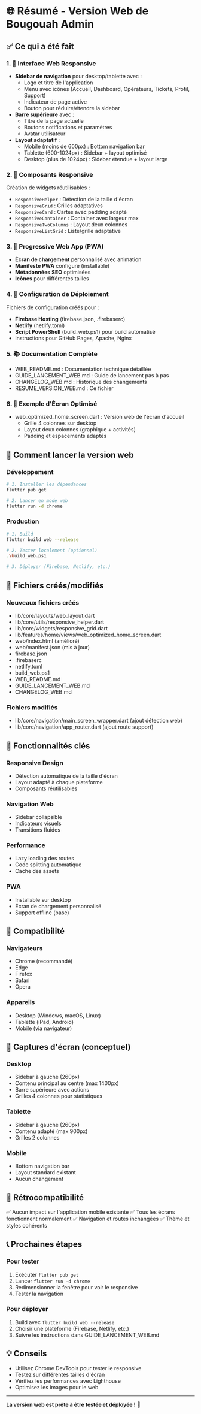 # 🌐 Résumé - Version Web de Bougouah Admin

## ✅ Ce qui a été fait

### 1. 🎨 Interface Web Responsive
- **Sidebar de navigation** pour desktop/tablette avec :
  - Logo et titre de l'application
  - Menu avec icônes (Accueil, Dashboard, Opérateurs, Tickets, Profil, Support)
  - Indicateur de page active
  - Bouton pour réduire/étendre la sidebar
- **Barre supérieure** avec :
  - Titre de la page actuelle
  - Boutons notifications et paramètres
  - Avatar utilisateur
- **Layout adaptatif** :
  - Mobile (moins de 600px) : Bottom navigation bar
  - Tablette (600-1024px) : Sidebar + layout optimisé
  - Desktop (plus de 1024px) : Sidebar étendue + layout large

### 2. 🧩 Composants Responsive
Création de widgets réutilisables :
- `ResponsiveHelper` : Détection de la taille d'écran
- `ResponsiveGrid` : Grilles adaptatives
- `ResponsiveCard` : Cartes avec padding adapté
- `ResponsiveContainer` : Container avec largeur max
- `ResponsiveTwoColumns` : Layout deux colonnes
- `ResponsiveListGrid` : Liste/grille adaptative

### 3. 📱 Progressive Web App (PWA)
- **Écran de chargement** personnalisé avec animation
- **Manifeste PWA** configuré (installable)
- **Métadonnées SEO** optimisées
- **Icônes** pour différentes tailles

### 4. 🚀 Configuration de Déploiement
Fichiers de configuration créés pour :
- **Firebase Hosting** (firebase.json, .firebaserc)
- **Netlify** (netlify.toml)
- **Script PowerShell** (build_web.ps1) pour build automatisé
- Instructions pour GitHub Pages, Apache, Nginx

### 5. 📚 Documentation Complète
- WEB_README.md : Documentation technique détaillée
- GUIDE_LANCEMENT_WEB.md : Guide de lancement pas à pas
- CHANGELOG_WEB.md : Historique des changements
- RESUME_VERSION_WEB.md : Ce fichier

### 6. 🎯 Exemple d'Écran Optimisé
- web_optimized_home_screen.dart : Version web de l'écran d'accueil
  - Grille 4 colonnes sur desktop
  - Layout deux colonnes (graphique + activités)
  - Padding et espacements adaptés

## 🚀 Comment lancer la version web

### Développement
```bash
# 1. Installer les dépendances
flutter pub get

# 2. Lancer en mode web
flutter run -d chrome
```

### Production
```bash
# 1. Build
flutter build web --release

# 2. Tester localement (optionnel)
.\build_web.ps1

# 3. Déployer (Firebase, Netlify, etc.)
```

## 📂 Fichiers créés/modifiés

### Nouveaux fichiers créés
- lib/core/layouts/web_layout.dart
- lib/core/utils/responsive_helper.dart
- lib/core/widgets/responsive_grid.dart
- lib/features/home/views/web_optimized_home_screen.dart
- web/index.html (amélioré)
- web/manifest.json (mis à jour)
- firebase.json
- .firebaserc
- netlify.toml
- build_web.ps1
- WEB_README.md
- GUIDE_LANCEMENT_WEB.md
- CHANGELOG_WEB.md

### Fichiers modifiés
- lib/core/navigation/main_screen_wrapper.dart (ajout détection web)
- lib/core/navigation/app_router.dart (ajout route support)

## 🎯 Fonctionnalités clés

### Responsive Design
- Détection automatique de la taille d'écran
- Layout adapté à chaque plateforme
- Composants réutilisables

### Navigation Web
- Sidebar collapsible
- Indicateurs visuels
- Transitions fluides

### Performance
- Lazy loading des routes
- Code splitting automatique
- Cache des assets

### PWA
- Installable sur desktop
- Écran de chargement personnalisé
- Support offline (base)

## 📱 Compatibilité

### Navigateurs
- Chrome (recommandé)
- Edge
- Firefox
- Safari
- Opera

### Appareils
- Desktop (Windows, macOS, Linux)
- Tablette (iPad, Android)
- Mobile (via navigateur)

## 🎨 Captures d'écran (conceptuel)

### Desktop
- Sidebar à gauche (260px)
- Contenu principal au centre (max 1400px)
- Barre supérieure avec actions
- Grilles 4 colonnes pour statistiques

### Tablette
- Sidebar à gauche (260px)
- Contenu adapté (max 900px)
- Grilles 2 colonnes

### Mobile
- Bottom navigation bar
- Layout standard existant
- Aucun changement

## 🔄 Rétrocompatibilité

✅ Aucun impact sur l'application mobile existante
✅ Tous les écrans fonctionnent normalement
✅ Navigation et routes inchangées
✅ Thème et styles cohérents

## 📞 Prochaines étapes

### Pour tester
1. Exécuter `flutter pub get`
2. Lancer `flutter run -d chrome`
3. Redimensionner la fenêtre pour voir le responsive
4. Tester la navigation

### Pour déployer
1. Build avec `flutter build web --release`
2. Choisir une plateforme (Firebase, Netlify, etc.)
3. Suivre les instructions dans GUIDE_LANCEMENT_WEB.md

## 💡 Conseils

- Utilisez Chrome DevTools pour tester le responsive
- Testez sur différentes tailles d'écran
- Vérifiez les performances avec Lighthouse
- Optimisez les images pour le web

---

**La version web est prête à être testée et déployée !** 🎉
